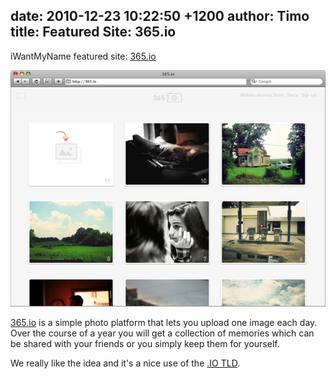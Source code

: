 date: 2010-12-23 10:22:50 +1200
author: Timo
title: Featured Site: 365.io
----

iWantMyName featured site: [365.io](http://365.io)

[![screenshot-365.jpg](/media/2010-12-23-screenshot-365.jpg)](http://365.io)

[365.io](http://365.io) is a simple photo platform that lets you upload one image each day. Over the course of a year you will get a collection of memories which can be shared with your friends or you simply keep them for yourself.

We really like the idea and it's a nice use of the [.IO TLD](https://iwantmyname.com/domains/io-domain-name-registration-for-british-indian-ocean-territory).
